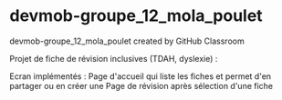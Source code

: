 # devmob-groupe_12_mola_poulet
devmob-groupe_12_mola_poulet created by GitHub Classroom

Projet de fiche de révision inclusives (TDAH, dyslexie) : 

Ecran implémentés : 
Page d'accueil qui liste les fiches et permet d'en partager ou en créer une
Page de révision après sélection d'une fiche
